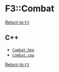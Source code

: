# F3::Combat

[Return to `F3`](/docs/F3.md)

## C++

- [`Combat.hpp`](/c++/include/Combat.hpp)
- [`Combat.cpp`](/c++/source/Combat.cpp)

[Return to `F3`](/docs/F3.md)